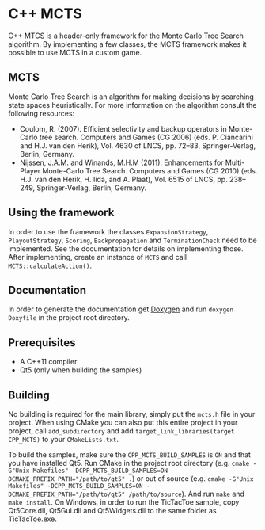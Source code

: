 # C++ MCTS

C++ MTCS is a header-only framework for the Monte Carlo Tree Search algorithm. By implementing a
few classes, the MCTS framework makes it possible to use MCTS in a custom game.

## MCTS
Monte Carlo Tree Search is an algorithm for making decisions by searching state
spaces heuristically. For more information on the algorithm consult the following resources:
* Coulom, R. (2007). Efficient selectivity and backup operators in Monte-Carlo tree search.
  Computers and Games (CG 2006) (eds. P. Ciancarini and H.J. van den Herik), Vol. 4630 of
  LNCS, pp. 72–83, Springer-Verlag, Berlin, Germany.
* Nijssen, J.A.M. and Winands, M.H.M (2011). Enhancements for Multi-Player Monte-Carlo
  Tree Search. Computers and Games (CG 2010) (eds. H.J. van den Herik, H. Iida, and A.
  Plaat), Vol. 6515 of LNCS, pp. 238–249, Springer-Verlag, Berlin, Germany.


## Using the framework

In order to use the framework the classes `ExpansionStrategy`, `PlayoutStrategy`, `Scoring`,
`Backpropagation` and `TerminationCheck` need to be implemented. See the documentation for
details on implementing those. After implementing, create an instance of `MCTS` and call
`MCTS::calculateAction()`.

## Documentation

In order to generate the documentation get [Doxygen](http://www.doxygen.org) and run
`doxygen Doxyfile` in the project root directory.

## Prerequisites

* A C++11 compiler
* Qt5 (only when building the samples)

## Building
No building is required for the main library, simply put the `mcts.h` file in your project.
When using CMake you can also put this entire project in your project, call `add_subdirectory`
and add `target_link_libraries(target CPP_MCTS)` to your `CMakeLists.txt`.

To build the samples, make sure the `CPP_MCTS_BUILD_SAMPLES` is `ON` and that you have
installed Qt5. Run CMake in the project root directory
(e.g. `cmake -G"Unix Makefiles" -DCPP_MCTS_BUILD_SAMPLES=ON -DCMAKE_PREFIX_PATH="/path/to/qt5" .`) or out of source
(e.g. `cmake -G"Unix Makefiles" -DCPP_MCTS_BUILD_SAMPLES=ON -DCMAKE_PREFIX_PATH="/path/to/qt5" /path/to/source`).
And run `make` and `make install`. On Windows, in order to run the TicTacToe sample,
copy Qt5Core.dll, Qt5Gui.dll and Qt5Widgets.dll to the same folder as TicTacToe.exe.
